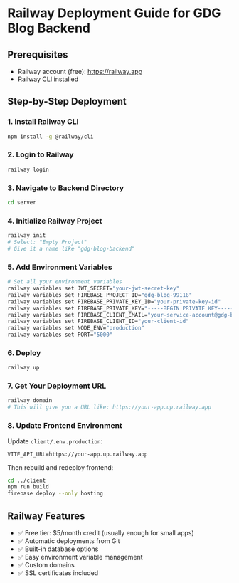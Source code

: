 # Railway Deployment Guide for GDG Blog Backend

## Prerequisites
- Railway account (free): https://railway.app
- Railway CLI installed

## Step-by-Step Deployment

### 1. Install Railway CLI
```bash
npm install -g @railway/cli
```

### 2. Login to Railway
```bash
railway login
```

### 3. Navigate to Backend Directory
```bash
cd server
```

### 4. Initialize Railway Project
```bash
railway init
# Select: "Empty Project"
# Give it a name like "gdg-blog-backend"
```

### 5. Add Environment Variables
```bash
# Set all your environment variables
railway variables set JWT_SECRET="your-jwt-secret-key"
railway variables set FIREBASE_PROJECT_ID="gdg-blog-99118"
railway variables set FIREBASE_PRIVATE_KEY_ID="your-private-key-id"
railway variables set FIREBASE_PRIVATE_KEY="-----BEGIN PRIVATE KEY-----\nYour-key-here\n-----END PRIVATE KEY-----"
railway variables set FIREBASE_CLIENT_EMAIL="your-service-account@gdg-blog-99118.iam.gserviceaccount.com"
railway variables set FIREBASE_CLIENT_ID="your-client-id"
railway variables set NODE_ENV="production"
railway variables set PORT="5000"
```

### 6. Deploy
```bash
railway up
```

### 7. Get Your Deployment URL
```bash
railway domain
# This will give you a URL like: https://your-app.up.railway.app
```

### 8. Update Frontend Environment
Update `client/.env.production`:
```env
VITE_API_URL=https://your-app.up.railway.app
```

Then rebuild and redeploy frontend:
```bash
cd ../client
npm run build
firebase deploy --only hosting
```

## Railway Features
- ✅ Free tier: $5/month credit (usually enough for small apps)
- ✅ Automatic deployments from Git
- ✅ Built-in database options
- ✅ Easy environment variable management
- ✅ Custom domains
- ✅ SSL certificates included